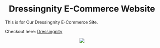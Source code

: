 <h1  align=center> Dressingnity E-Commerce Website </h1>

<P>This is for Our Dressingnity E-Commerce Site.</P>




Checkout here: [Dressingnity](https://prakash4844.github.io/Dressingnity-Ecommerce-Website/)

<!-- Website Visitor -->
<p align="center"><img align="center" src="https://visitor-badge.glitch.me/badge?page_id=sagargoswami2001.sagargoswami2001" /></p>
